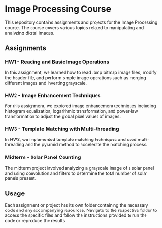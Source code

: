# Image Processing Course

This repository contains assignments and projects for the Image Processing course. The course covers various topics related to manipulating and analyzing digital images.

## Assignments

### HW1 - Reading and Basic Image Operations

In this assignment, we learned how to read .bmp bitmap image files, modify the header file, and perform simple image operations such as merging different images and inverting grayscale.

### HW2 - Image Enhancement Techniques

For this assignment, we explored image enhancement techniques including histogram equalization, logarithmic transformation, and power-law transformation to adjust the global pixel values of images.

### HW3 - Template Matching with Multi-threading

In HW3, we implemented template matching techniques and used multi-threading and the pyramid method to accelerate the matching process.

### Midterm - Solar Panel Counting

The midterm project involved analyzing a grayscale image of a solar panel and using convolution and filters to determine the total number of solar panels present.

## Usage

Each assignment or project has its own folder containing the necessary code and any accompanying resources. Navigate to the respective folder to access the specific files and follow the instructions provided to run the code or reproduce the results.

